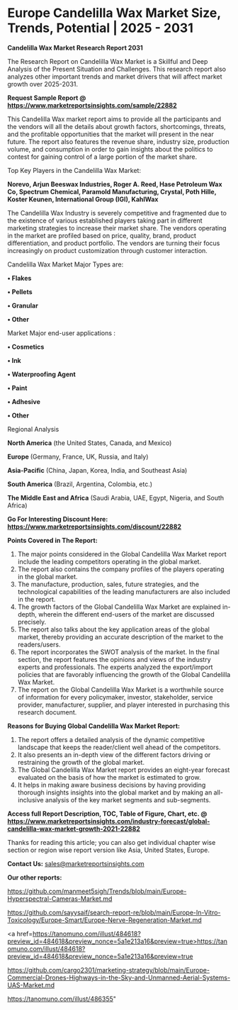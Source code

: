 # Europe Candelilla Wax Market Size, Trends, Potential | 2025 - 2031

<strong>Candelilla Wax Market Research Report 2031</strong>

The Research Report on Candelilla Wax Market is a Skillful and Deep Analysis of the Present Situation and Challenges. This research report also analyzes other important trends and market drivers that will affect market growth over 2025-2031.

<strong>Request Sample Report @ <a href=https://www.marketreportsinsights.com/sample/22882>https://www.marketreportsinsights.com/sample/22882</a></strong>

This Candelilla Wax market report aims to provide all the participants and the vendors will all the details about growth factors, shortcomings, threats, and the profitable opportunities that the market will present in the near future. The report also features the revenue share, industry size, production volume, and consumption in order to gain insights about the politics to contest for gaining control of a large portion of the market share.

Top Key Players in the Candelilla Wax Market:

<strong>Norevo, Arjun Beeswax Industries, Roger A. Reed, Hase Petroleum Wax Co, Spectrum Chemical, Paramold Manufacturing, Crystal, Poth Hille, Koster Keunen, International Group (IGI), KahlWax</strong>

The Candelilla Wax Industry is severely competitive and fragmented due to the existence of various established players taking part in different marketing strategies to increase their market share. The vendors operating in the market are profiled based on price, quality, brand, product differentiation, and product portfolio. The vendors are turning their focus increasingly on product customization through customer interaction.

Candelilla Wax Market Major Types are:

<strong>• Flakes

• Pellets

• Granular

• Other</strong>

Market Major end-user applications :

<strong>• Cosmetics

• Ink

• Waterproofing Agent

• Paint

• Adhesive

• Other</strong>

Regional Analysis

</u><strong><b>North America</b></strong> (the United States, Canada, and Mexico)

<strong><b>Europe </b></strong>(Germany, France, UK, Russia, and Italy)

<strong><b>Asia-Pacific</b></strong> (China, Japan, Korea, India, and Southeast Asia)

<strong><b>South America</b></strong> (Brazil, Argentina, Colombia, etc.)

<strong><b>The Middle East and Africa</b></strong> (Saudi Arabia, UAE, Egypt, Nigeria, and South Africa)

<strong>Go For Interesting Discount Here: <a href=https://www.marketreportsinsights.com/discount/22882>https://www.marketreportsinsights.com/discount/22882</a></strong>

<strong>Points Covered in The Report:</strong>
<ol>
  <li>The major points considered in the Global Candelilla Wax Market report include the leading competitors operating in the global market.</li>
  <li>The report also contains the company profiles of the players operating in the global market.</li>
  <li>The manufacture, production, sales, future strategies, and the technological capabilities of the leading manufacturers are also included in the report.</li>
  <li>The growth factors of the Global Candelilla Wax Market are explained in-depth, wherein the different end-users of the market are discussed precisely.</li>
  <li>The report also talks about the key application areas of the global market, thereby providing an accurate description of the market to the readers/users.</li>
  <li>The report incorporates the SWOT analysis of the market. In the final section, the report features the opinions and views of the industry experts and professionals. The experts analyzed the export/import policies that are favorably influencing the growth of the Global Candelilla Wax Market.</li>
  <li>The report on the Global Candelilla Wax Market is a worthwhile source of information for every policymaker, investor, stakeholder, service provider, manufacturer, supplier, and player interested in purchasing this research document.</li>
</ol>
<strong>Reasons for Buying Global Candelilla Wax Market Report:</strong>

<ol>
  <li>The report offers a detailed analysis of the dynamic competitive landscape that keeps the reader/client well ahead of the competitors.</li>
  <li>It also presents an in-depth view of the different factors driving or restraining the growth of the global market.</li>
  <li>The Global Candelilla Wax Market report provides an eight-year forecast evaluated on the basis of how the market is estimated to grow.</li>
  <li>It helps in making aware business decisions by having providing thorough insights insights into the global market and by making an all-inclusive analysis of the key market segments and sub-segments.</li>
</ol>
<strong>Access full Report Description, TOC, Table of Figure, Chart, etc. @ <a href=https://www.marketreportsinsights.com/industry-forecast/global-candelilla-wax-market-growth-2021-22882>https://www.marketreportsinsights.com/industry-forecast/global-candelilla-wax-market-growth-2021-22882</a></strong>


Thanks for reading this article; you can also get individual chapter wise section or region wise report version like Asia, United States, Europe.

<strong>Contact Us:</strong>
sales@marketreportsinsights.com

<strong>Our other reports:</strong>

<a href=https://github.com/manmeet5sigh/Trends/blob/main/Europe-Hyperspectral-Cameras-Market.md>https://github.com/manmeet5sigh/Trends/blob/main/Europe-Hyperspectral-Cameras-Market.md</a>

<a href=https://github.com/sayysaif/search-report-re/blob/main/Europe-In-Vitro-Toxicology/Europe-Smart/Europe-Nerve-Regeneration-Market.md>https://github.com/sayysaif/search-report-re/blob/main/Europe-In-Vitro-Toxicology/Europe-Smart/Europe-Nerve-Regeneration-Market.md</a>

<a href=https://tanomuno.com/illust/484618?preview_id=484618&preview_nonce=5a1e213a16&preview=true>https://tanomuno.com/illust/484618?preview_id=484618&preview_nonce=5a1e213a16&preview=true</a>

<a href=https://github.com/cargo2301/marketing-strategy/blob/main/Europe-Commercial-Drones-Highways-in-the-Sky-and-Unmanned-Aerial-Systems-UAS-Market.md>https://github.com/cargo2301/marketing-strategy/blob/main/Europe-Commercial-Drones-Highways-in-the-Sky-and-Unmanned-Aerial-Systems-UAS-Market.md</a>

<a href=https://tanomuno.com/illust/486355>https://tanomuno.com/illust/486355</a>"

